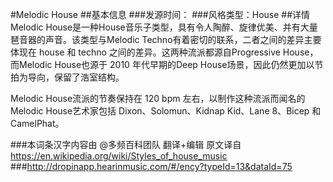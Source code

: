 #Melodic House
##基本信息
###发源时间：
###风格类型：House
##详情
Melodic House是一种House音乐子类型，具有令人陶醉、旋律优美、并有大量琶音器的声音。该类型与Melodic
Techno有着密切的联系，二者之间的差异主要体现在 house 和 techno 之间的差异。这两种流派都源自Progressive
House，而Melodic House也源于 2010 年代早期的Deep House场景，因此仍然更加以节拍为导向，保留了浩室结构。



Melodic House流派的节奏保持在 120 bpm 左右，以制作这种流派而闻名的Melodic House艺术家包括
Dixon、Solomun、Kidnap Kid、Lane 8、Bicep 和 CamelPhat。

###本词条汉字内容由 @多频百科团队 翻译+编辑
原文译自 https://en.wikipedia.org/wiki/Styles_of_house_music
###http://dropinapp.hearinmusic.com/#/ency?typeId=13&dataId=75
